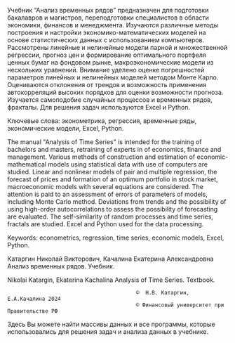 Учебник  “Анализ временных рядов” предназначен для подготовки бакалавров и магистров, переподготовки специалистов в области экономики, финансов и менеджмента. Изучаются различные методы построения и настройки экономико-математических моделей на основе статистических данных с использованием компьютеров. Рассмотрены линейные и нелинейные модели парной и множественной регрессии,  прогноз цен и формирование оптимального портфеля  ценных бумаг на фондовом рынке, макроэкономические модели из нескольких уравнений. Внимание уделено оценке погрешностей параметров линейных и нелинейных моделей методом Монте Карло.   Оцениваются отклонения от трендов и возможность применения автокорреляций высоких порядков для оценки возможности прогноза. Изучается самоподобие случайных процессов и временных рядов, фракталы.  Для решения задач используются Excel и Python.

Ключевые слова: эконометрика, регрессия, временные ряды, экономические модели, Excel, Python.

The manual "Analysis of Time Series" is intended for the training of bachelors and masters, retraining of experts in  of economics, finance and management. Various methods of construction and estimation of economic-mathematical models using statistical data with use of computers are studied. Linear and nonlinear models of pair and multiple regression, the forecast of prices and formation of an optimum portfolio in stock market, macroeconomic models  with several equations are considered. The attention is paid to an assessment of errors of parameters of models, including Monte Carlo  method. Deviations from trends and the possibility of using high-order autocorrelations to assess the possibility of forecasting are evaluated. The self-similarity of random processes and time series, fractals are studied. Excel and Python used for the data processing.

Keywords: econometrics, regression, time series, economic models, Excel, Python.

	
Катаргин Николай Викторович, Качалина Екатерина Александровна
Анализ временных рядов.  Учебник.

Nikolai Katargin, Ekaterina Kachalina
Analysis of Time Series.  Textbook.

 
	
                                             ©  Н.В. Катаргин, Е.А.Качалина 2024
                                             © Финансовый университет при Правительстве РФ
       
Здесь Вы можете найти массивы данных и все программы, которые использовались для решения задач и анализа данных в учебнике. 
